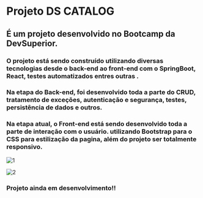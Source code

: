 # Projeto DS CATALOG

## É um projeto desenvolvido no Bootcamp da DevSuperior.

### O projeto está sendo construído utilizando diversas tecnologias desde o back-end ao front-end com o SpringBoot, React, testes automatizados entres outras .

### Na etapa do Back-end, foi desenvolvido toda a parte do CRUD, tratamento de exceções, autenticação e segurança, testes, persistência de dados e outros.

### Na etapa atual, o Front-end está sendo desenvolvido toda a parte de interação com o usuário. utilizando Bootstrap para o CSS para  estilização da pagina, além do projeto ser  totalmente responsivo.

![1](https://user-images.githubusercontent.com/77133022/141192671-cd3ecd46-c2b9-45e0-88ab-873fc07ab379.PNG)



![2](https://user-images.githubusercontent.com/77133022/141192674-96fe4673-d75b-422a-b4bc-55be9f205328.PNG)



### Projeto ainda em desenvolvimento!!

